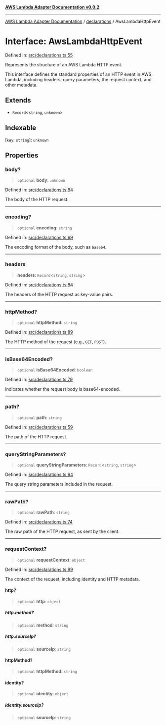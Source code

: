 [**AWS Lambda Adapter Documentation v0.0.2**](../../README.md)

***

[AWS Lambda Adapter Documentation](../../modules.md) / [declarations](../README.md) / AwsLambdaHttpEvent

# Interface: AwsLambdaHttpEvent

Defined in: [src/declarations.ts:55](https://github.com/stonemjs/aws-lambda-adapter/blob/9de4b38bb7a5afd4d5599dae1399969698a2422d/src/declarations.ts#L55)

Represents the structure of an AWS Lambda HTTP event.

This interface defines the standard properties of an HTTP event in AWS Lambda,
including headers, query parameters, the request context, and other metadata.

## Extends

- `Record`\<`string`, `unknown`\>

## Indexable

\[`key`: `string`\]: `unknown`

## Properties

### body?

> `optional` **body**: `unknown`

Defined in: [src/declarations.ts:64](https://github.com/stonemjs/aws-lambda-adapter/blob/9de4b38bb7a5afd4d5599dae1399969698a2422d/src/declarations.ts#L64)

The body of the HTTP request.

***

### encoding?

> `optional` **encoding**: `string`

Defined in: [src/declarations.ts:69](https://github.com/stonemjs/aws-lambda-adapter/blob/9de4b38bb7a5afd4d5599dae1399969698a2422d/src/declarations.ts#L69)

The encoding format of the body, such as `base64`.

***

### headers

> **headers**: `Record`\<`string`, `string`\>

Defined in: [src/declarations.ts:84](https://github.com/stonemjs/aws-lambda-adapter/blob/9de4b38bb7a5afd4d5599dae1399969698a2422d/src/declarations.ts#L84)

The headers of the HTTP request as key-value pairs.

***

### httpMethod?

> `optional` **httpMethod**: `string`

Defined in: [src/declarations.ts:89](https://github.com/stonemjs/aws-lambda-adapter/blob/9de4b38bb7a5afd4d5599dae1399969698a2422d/src/declarations.ts#L89)

The HTTP method of the request (e.g., `GET`, `POST`).

***

### isBase64Encoded?

> `optional` **isBase64Encoded**: `boolean`

Defined in: [src/declarations.ts:79](https://github.com/stonemjs/aws-lambda-adapter/blob/9de4b38bb7a5afd4d5599dae1399969698a2422d/src/declarations.ts#L79)

Indicates whether the request body is base64-encoded.

***

### path?

> `optional` **path**: `string`

Defined in: [src/declarations.ts:59](https://github.com/stonemjs/aws-lambda-adapter/blob/9de4b38bb7a5afd4d5599dae1399969698a2422d/src/declarations.ts#L59)

The path of the HTTP request.

***

### queryStringParameters?

> `optional` **queryStringParameters**: `Record`\<`string`, `string`\>

Defined in: [src/declarations.ts:94](https://github.com/stonemjs/aws-lambda-adapter/blob/9de4b38bb7a5afd4d5599dae1399969698a2422d/src/declarations.ts#L94)

The query string parameters included in the request.

***

### rawPath?

> `optional` **rawPath**: `string`

Defined in: [src/declarations.ts:74](https://github.com/stonemjs/aws-lambda-adapter/blob/9de4b38bb7a5afd4d5599dae1399969698a2422d/src/declarations.ts#L74)

The raw path of the HTTP request, as sent by the client.

***

### requestContext?

> `optional` **requestContext**: `object`

Defined in: [src/declarations.ts:99](https://github.com/stonemjs/aws-lambda-adapter/blob/9de4b38bb7a5afd4d5599dae1399969698a2422d/src/declarations.ts#L99)

The context of the request, including identity and HTTP metadata.

#### http?

> `optional` **http**: `object`

##### http.method?

> `optional` **method**: `string`

##### http.sourceIp?

> `optional` **sourceIp**: `string`

#### httpMethod?

> `optional` **httpMethod**: `string`

#### identity?

> `optional` **identity**: `object`

##### identity.sourceIp?

> `optional` **sourceIp**: `string`

